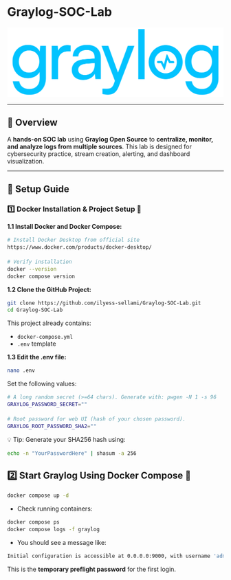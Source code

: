 # Graylog-SOC-Lab

![Graylog Image](/images/graylog.png)

---

## 📌 Overview

A **hands-on SOC lab** using **Graylog Open Source** to **centralize, monitor, and analyze logs from multiple sources**. This lab is designed for cybersecurity practice, stream creation, alerting, and dashboard visualization.

---

## 📖 Setup Guide

### 1️⃣ Docker Installation & Project Setup 🐳

**1.1 Install Docker and Docker Compose:**

```bash
# Install Docker Desktop from official site
https://www.docker.com/products/docker-desktop/

# Verify installation
docker --version
docker compose version
```

**1.2 Clone the GitHub Project:**

```bash
git clone https://github.com/ilyess-sellami/Graylog-SOC-Lab.git
cd Graylog-SOC-Lab
```

This project already contains:
- `docker-compose.yml`
- `.env` template

**1.3 Edit the .env file:**

```bash
nano .env
```

Set the following values:

```bash
# A long random secret (>=64 chars). Generate with: pwgen -N 1 -s 96
GRAYLOG_PASSWORD_SECRET=""

# Root password for web UI (hash of your chosen password).
GRAYLOG_ROOT_PASSWORD_SHA2=""
```

💡 Tip: Generate your SHA256 hash using:

```bash
echo -n "YourPasswordHere" | shasum -a 256
```

## 2️⃣ Start Graylog Using Docker Compose 🐋

```bash
docker compose up -d
```

- Check running containers:

```bash
docker compose ps
docker compose logs -f graylog
```

- You should see a message like:

```bash
Initial configuration is accessible at 0.0.0.0:9000, with username 'admin' and password 'XXXXXX'
```

This is the **temporary preflight password** for the first login.